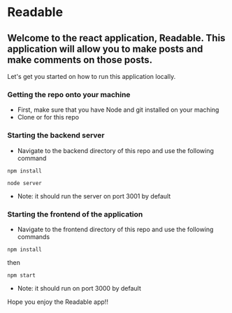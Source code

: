 # Readable

## Welcome to the react application, Readable. This application will allow you to make posts and make comments on those posts.
Let's get you started on how to run this application locally.

### Getting the repo onto your machine
* First, make sure that you have Node and git installed on your maching
* Clone or for this repo

### Starting the backend server
* Navigate to the backend directory of this repo and use the following command
```
npm install
```
```
node server
```
* Note: it should run the server on port 3001 by default

### Starting the frontend of the application
* Navigate to the frontend directory of this repo and use the following commands
```
npm install
```
then
```
npm start
```
* Note: it should run on port 3000 by default

Hope you enjoy the Readable app!!
